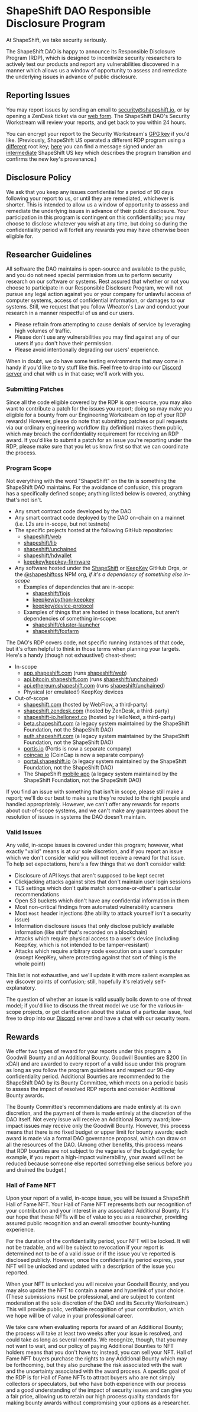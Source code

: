 
# ShapeShift DAO Responsible Disclosure Program

At ShapeShift, we take security seriously.

The ShapeShift DAO is happy to announce its Responsible Disclosure Program (RDP), which is designed to incentivize security researchers to actively test our products and report any vulnerabilities discovered in a manner which allows us a window of opportunity to assess and remediate the underlying issues in advance of public disclosure.

## Reporting Issues

You may report issues by sending an email to [security@shapeshift.io](mailto:security@shapeshift.io), or by opening a ZenDesk ticket via our [web form](https://shapeshift.zendesk.com/hc/en-us/requests/new?ticket_form_id=4419512276365). The ShapeShift DAO's Security Workstream will review your reports, and get back to you within 24 hours.

You can encrypt your report to the Security Workstream's [GPG key](https://ipfs.io/ipfs/bafybeicenclfzbrc3rnuknzzhiqyqzql2ax77s6oifj3hy2wolhfclv5jm/0CCAE62C4CE9AD1F.asc) if you'd like. (Previously, ShapeShift US operated a different RDP program using a [different](https://ipfs.io/ipfs/bafybeigmy2k65gxpl5u2wp56pdkr4xjkepgy2lw7ywxxsvfm6xdptl6mhu/04B97C31DF76FA40.asc) root key; [here](https://ipfs.io/ipfs/bafybeicvowvsgzb3qqxylre2diuusmao3bu5cinru7htv2htmoq5ims2a4) you can find a message signed under an [intermediate](https://ipfs.io/ipfs/bafybeieo5z3kgogurjaughcr7zssxxcrjsuzgp6kqt4hkvrnvssn24iepy/86ED7AD1A2204998.asc) ShapeShift US key which describes the program transition and confirms the new key's provenance.)


## Disclosure Policy

We ask that you keep any issues confidential for a period of 90 days following your report to us, or until they are remediated, whichever is shorter. This is intended to allow us a window of opportunity to assess and remediate the underlying issues in advance of their public disclosure. Your participation in this program is contingent on this confidentiality; you may choose to disclose whatever you wish at any time, but doing so during the confidentiality period will forfeit any rewards you may have otherwise been eligible for.

## Researcher Guidelines

All software the DAO maintains is open-source and available to the public, and you do not need special permission from us to perform security research on our software or systems. Rest assured that whether or not you choose to participate in our Responsible Disclosure Program, we will not pursue any legal action against you or your company for unlawful access of computer systems, access of confidential information, or damages to our systems. Still, we request that you follow Wheaton's Law and conduct your research in a manner respectful of us and our users.

- Please refrain from attempting to cause denials of service by leveraging high volumes of traffic.
- Please don't use any vulnerabilities you may find against any of our users if you don't have their permission.
- Please avoid intentionally degrading our users' experience.

When in doubt, we do have some testing environments that may come in handy if you'd like to try stuff like this. Feel free to drop into our [Discord server](https://discord.gg/shapeshift) and chat with us in that case; we'll work with you.

### Submitting Patches

Since all the code eligible covered by the RDP is open-source, you may also want to contribute a patch for the issues you report; doing so may make you eligible for a bounty from our Engineering Workstream on top of your RDP rewards! However, please do note that submitting patches or pull requests via our ordinary engineering workflow (by definition) makes them public, which may breach the confidentiality requirement for receiving an RDP award. If you'd like to submit a patch for an issue you're reporting under the RDP, please make sure that you let us know first so that we can coordinate the process.

### Program Scope

Not everything with the word "ShapeShift" on the tin is something the ShapeShift DAO maintains. For the avoidance of confusion, this program has a specifically defined scope; anything listed below is covered, anything that's not isn't.

- Any smart contract code developed by the DAO
- Any smart contract code deployed by the DAO on-chain on a mainnet (i.e. L2s are in-scope, but not testnets)
- The specific projects hosted at the following GitHub repositories:
  -  [shapeshift/web](https://github.com/shapeshift/web)
  -  [shapeshift/lib](https://github.com/shapeshift/lib)
  -  [shapeshift/unchained](https://github.com/shapeshift/unchained)
  -  [shapeshift/hdwallet](https://github.com/shapeshift/hdwallet)
  -  [keepkey/keepkey-firmware](https://github.com/keepkey/keepkey-firmware)
- Any software hosted under the [ShapeShift](https://github.com/shapeshift/) or [KeepKey](https://github.com/keepkey/) GitHub Orgs, or the [@shapeshiftoss](https://www.npmjs.com/org/shapeshiftoss) NPM org, *if it's a dependency of something else in-scope*
  - Examples of dependencies that are in-scope:
    -  [shapeshift/fiojs](https://github.com/shapeshift/fiojs)
    -  [keepkey/python-keepkey](https://github.com/keepkey/python-keepkey)
    -  [keepkey/device-protocol](https://github.com/keepkey/device-protocol)
  - Examples of things that are hosted in these locations, but aren't dependencies of something in-scope:
    -  [shapeshift/cluster-launcher](https://github.com/shapeshift/cluster-launcher)
    -  [shapeshift/foxfarm](https://github.com/shapeshift/foxfarm)

The DAO's RDP covers code, not specific running instances of that code, but it's often helpful to think in those terms when planning your targets. Here's a handy (though not exhaustive!) cheat-sheet:

- In-scope
  -  [app.shapeshift.com](https://app.shapeshift.com) (runs [shapeshift/web](https://github.com/shapeshift/web))
  -  [api.bitcoin.shapeshift.com](https://api.bitcoin.shapeshift.com) (runs [shapeshift/unchained](https://github.com/shapeshift/unchained))
  -  [api.ethereum.shapeshift.com](https://api.ethereum.shapeshift.com) (runs [shapeshift/unchained](https://github.com/shapeshift/unchained))
  - Physical (or emulated!) KeepKey devices
- Out-of-scope
  -  [shapeshift.com](https://shapeshift.com) (hosted by WebFlow, a third-party)
  -  [shapeshift.zendesk.com](https://shapeshift.zendesk.com) (hosted by ZenDesk, a third-party)
  -  [shapeshift-io.hellonext.co](https://shapeshift-io.hellonext.co/) (hosted by HelloNext, a third-party)
  -  [beta.shapeshift.com](https://beta.shapeshift.com) (a legacy system maintained by the ShapeShift Foundation, not the ShapeShift DAO)
  -  [auth.shapeshift.com](https://auth.shapeshift.com) (a legacy system maintained by the ShapeShift Foundation, not the ShapeShift DAO)
  -  [portis.io](https://portis.io) (Portis is now a separate company)
  -  [coincap.io](https://coincap.io) (CoinCap is now a separate company)
  -  [portal.shapeshift.io](https://portal.shapeshift.io) (a legacy system maintained by the ShapeShift Foundation, not the ShapeShift DAO)
  -  The ShapeShift [mobile app](https://apps.apple.com/us/app/shapeshift-buy-trade-crypto/id996569075) (a legacy system maintained by the ShapeShift Foundation, not the ShapeShift DAO)

If you find an issue with something that isn't in scope, please still make a report; we'll do our best to make sure they're routed to the right people and handled appropriately. However, we can't offer any rewards for reports about out-of-scope systems, and we can't make any guarantees about the resolution of issues in systems the DAO doesn't maintain.

### Valid Issues

Any valid, in-scope issues is covered under this program; however, what exactly "valid" means is at our sole discretion, and if you report an issue which we don't consider valid you will not receive a reward for that issue. To help set expectations, here's a few things that we don't consider valid:

- Disclosure of API keys that aren't supposed to be kept secret
- Clickjacking attacks against sites that don't maintain user login sessions
- TLS settings which don't quite match someone-or-other's particular recommendations
- Open S3 buckets which don't have any confidential information in them
- Most non-critical findings from automated vulnerability scanners
- Most `Host` header injections (the ability to attack yourself isn't a security issue)
- Information disclosure issues that only disclose publicly available information (like stuff that's recorded on a blockchain)
- Attacks which require physical access to a user's device (including KeepKey, which is not intended to be tamper-resistant)
- Attacks which require arbitrary code execution on a user's computer (except KeepKey, where protecting against that sort of thing is the whole point)

This list is not exhaustive, and we'll update it with more salient examples as we discover points of confusion; still, hopefully it's relatively self-explanatory.

The question of whether an issue is valid usually boils down to one of threat model; if you'd like to discuss the threat model we use for the various in-scope projects, or get clarification about the status of a particular issue, feel free to drop into our [Discord](https://discord.gg/shapeshift) server and have a chat with our security team.

## Rewards

We offer two types of reward for your reports under this program: a Goodwill Bounty and an Additional Bounty. Goodwill Bounties are $200 (in xDAI) and are awarded to every report of a valid issue under this program as long as you follow the program guidelines and respect our 90-day confidentiality period. Additional Bounties are recommended to the ShapeShift DAO by its Bounty Committee, which meets on a periodic basis to assess the impact of resolved RDP reports and consider Additional Bounty awards.

The Bounty Committee's recommendations are made entirely at its own discretion, and the payment of them is made entirely at the discretion of the DAO itself. Not every issue will receive an Additional Bounty award; low-impact issues may receive only the Goodwill Bounty. However, this process means that there is no fixed budget or upper limit for bounty awards; each award is made via a formal DAO governance proposal, which can draw on all the resources of the DAO. (Among other benefits, this process means that RDP bounties are not subject to the vagaries of the budget cycle; for example, if you report a high-impact vulnerability, your award will not be reduced because someone else reported something else serious before you and drained the budget.)

### Hall of Fame NFT

Upon your report of a valid, in-scope issue, you will be issued a ShapeShift Hall of Fame NFT. Your Hall of Fame NFT represents both our recognition of your contribution and your interest in any associated Additional Bounty. It's our hope that these NFTs will be of value to you as a researcher, providing assured public recognition and an overall smoother bounty-hunting experience.

For the duration of the confidentiality period, your NFT will be locked. It will not be tradable, and will be subject to revocation if your report is determined not to be of a valid issue or if the issue you've reported is disclosed publicly. However, once the confidentiality period expires, your NFT will be unlocked and updated with a description of the issue you reported.

When your NFT is unlocked you will receive your Goodwill Bounty, and you may also update the NFT to contain a name and hyperlink of your choice. (These submissions must be professional, and are subject to content moderation at the sole discretion of the DAO and its Security Workstream.) This will provide public, verifiable recognition of your contribution, which we hope will be of value in your professional career.

We take care when evaluating reports for award of an Additional Bounty; the process will take at least two weeks after your issue is resolved, and could take as long as several months. We recognize, though, that you may not want to wait, and our policy of paying Additional Bounties to NFT holders means that you don't have to; instead, you can sell your NFT. Hall of Fame NFT buyers purchase the rights to any Additional Bounty which may be forthcoming, but they also purchase the risk associated with the wait and the uncertainty associated with the award process. A specific goal of the RDP is for Hall of Fame NFTs to attract buyers who are not simply collectors or speculators, but who have both experience with our process and a good understanding of the impact of security issues and can give you a fair price, allowing us to retain our high process quality standards for making bounty awards without compromising your options as a researcher.
